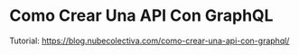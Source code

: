# Como Crear Una API Con GraphQL 
Tutorial: https://blog.nubecolectiva.com/como-crear-una-api-con-graphql/ 
